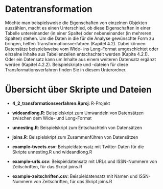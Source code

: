 # Datentransformation 
Möchte man beispielsweise die Eigenschaften von einzelnen Objekten auszählen, macht es einen Unterschied, ob diese Eigenschaften in einer Tabelle untereinander (in einer Spalte) oder nebeneinander (in mehreren Spalten) stehen. Um die Daten in die für die Analyse gewünschte Form zu bringen, helfen Transformationsverfahren (Kapitel 4.2). Dabei können Datensätze beispielsweise vom Wide- ins Long-Format umgeschichtet oder einzelne Inhalte aus Tabellenzellen entschachtelt werden (Kapite 4.2.1). Oder ein Datensatz kann um Inhalte aus einem weiteren Datensatz ergänzt werden (Kapitel 4.2.2). Beispielskripte und -dateien für diese Transformationsverfahren finden Sie in diesem Unterordner. 

# Übersicht über Skripte und Dateien
- **4_2_transformationsverfahren.Rproj**: R-Projekt
- **wideandlong.R**: Beispielskript zum Umwandeln von Datensätzen zwischen dem Wide- und Long-Format
- **unnesting.R**: Beispielskript zum Entschachteln von Datensätzen
- **joins.R**: Beispielskript zum Zusammenführen von Datensätzen

- **example-tweets.csv**: Beispieldatensatz mit Twitter-Daten für die Skripte unnesting.R und wideandlong.R
- **example-urls.csv**: Beispieldatensatz mit URLs und ISSN-Nummern von Zeitschriften, für das Skript joins.R
- **example-zeitschriften.csv**: Beispieldatensatz mit Namen und ISSN-Nummern von Zeitschriften, für das Skript joins.R
